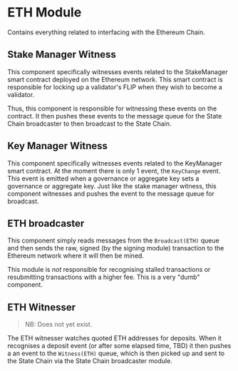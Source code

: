 # ETH Module

Contains everything related to interfacing with the Ethereum Chain.

## Stake Manager Witness

This component specifically witnesses events related to the StakeManager smart contract deployed on the Ethereum network. This smart contract is responsible for locking up a validator's FLIP when they wish to become a validator.

Thus, this component is responsible for witnessing these events on the contract. It then pushes these events to the message queue for the State Chain broadcaster to then broadcast to the State Chain.

## Key Manager Witness

This component specifically witnesses events related to the KeyManager smart contract. At the moment there is only 1 event, the `KeyChange` event. This event is emitted when a governance or aggregate key sets a governance or aggregate key. Just like the stake manager witness, this component witnesses and pushes the event to the message queue for broadcast.

## ETH broadcaster

This component simply reads messages from the `Broadcast(ETH)` queue and then sends the raw, signed (by the signing module) transaction to the Ethereum network where it will then be mined.

This module is *not* responsible for recognising stalled transactions or resubmitting transactions with a higher fee. This is a very "dumb" component.

## ETH Witnesser

> NB: Does not yet exist.

The ETH witnesser watches quoted ETH addresses for deposits. When it recognises a deposit event (or after some elapsed time, TBD) it then pushes a an event to the `Witness(ETH)` queue, which is then picked up and sent to the State Chain via the State Chain broadcaster module.
